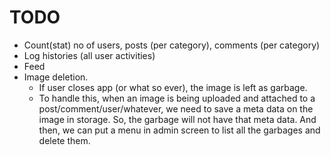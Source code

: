 # TODO

- Count(stat) no of users, posts (per category), comments (per category)
- Log histories (all user activities)
- Feed
- Image deletion.
  - If user closes app (or what so ever), the image is left as garbage.
  - To handle this, when an image is being uploaded and attached to a post/comment/user/whatever, we need to save a meta data on the image in storage. So, the garbage will not have that meta data. And then, we can put a menu in admin screen to list all the garbages and delete them.
